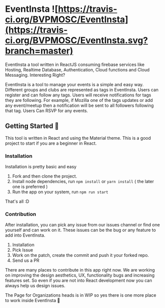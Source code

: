 # EventInsta ![https://travis-ci.org/BVPMOSC/EventInsta](https://travis-ci.org/BVPMOSC/EventInsta.svg?branch=master)

EventInsta a tool written in ReactJS consuming firebase services like Hosting, Realtime Database, Authentication, Cloud functions and Cloud Messaging. Interesting Right?

EventInsta is a tool to manage your events is a simple and easy way. Different groups and clubs are represented as tags in EventInsta. Users can register and can follow any tags. Users will receive notifications for tags they are following. For example, if Mozilla one of the tags updates or add any event/meetup then a notification will be sent to all followers following that tag. Users Can RSVP for any events. 


## Getting Started 🎉
This tool is written in React and using the Material theme. This is a good project to start if you are a beginner in React.

### Installation
Installation is pretty basic and easy

1. Fork and then clone the project.
2. Install node dependencies, run `npm install` or `yarn install` ( the later one is preferred )
3. Run the app on your system, run `npm run start`

That's all :D

### Contribution
After installation, you can pick any issue from our issues channel or find one yourself and can work on it. These issues can be the bug or any feature to add into EventInsta.

1. Installation
2. Pick Issue
3. Work on the patch, create the commit and push it your forked repo.
4. Send us a PR

There are many places to contribute in this app right now. We are working on improving the design aesthetics, UX, functionality bugs and increasing features set. So even if you are not into React development now you can always help us design issues.

The Page for Organizations heads is in WIP so yes there is one more place to work inside EventInsta 🍺
